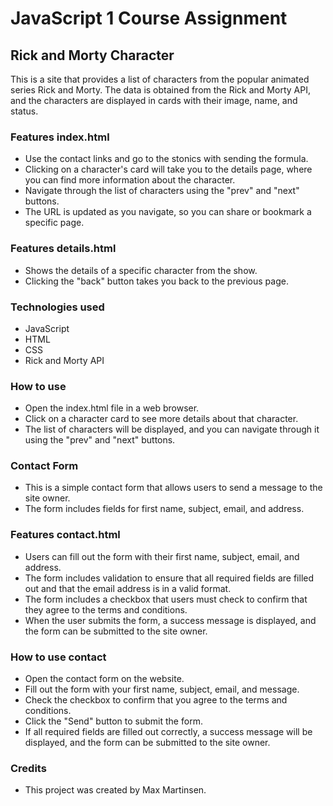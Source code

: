 # JavaScript 1 Course Assignment

## Rick and Morty Character

This is a site that provides a list of characters from the popular animated series Rick and Morty. The data is obtained from the Rick and Morty API, and the characters are displayed in cards with their image, name, and status.

### Features index.html

- Use the contact links and go to the stonics with sending the formula.
- Clicking on a character's card will take you to the details page, where you can find more information about the character.
- Navigate through the list of characters using the "prev" and "next" buttons.
- The URL is updated as you navigate, so you can share or bookmark a specific page.

### Features details.html

- Shows the details of a specific character from the show.
- Clicking the "back" button takes you back to the previous page.

### Technologies used

- JavaScript
- HTML
- CSS
- Rick and Morty API

### How to use

- Open the index.html file in a web browser.
- Click on a character card to see more details about that character.
- The list of characters will be displayed, and you can navigate through it using the "prev" and "next" buttons.

### Contact Form

- This is a simple contact form that allows users to send a message to the site owner.
- The form includes fields for first name, subject, email, and address.

### Features contact.html

- Users can fill out the form with their first name, subject, email, and address.
- The form includes validation to ensure that all required fields are filled out and that the email address is in a valid format.
- The form includes a checkbox that users must check to confirm that they agree to the terms and conditions.
- When the user submits the form, a success message is displayed, and the form can be submitted to the site owner.

### How to use contact

- Open the contact form on the website.
- Fill out the form with your first name, subject, email, and message.
- Check the checkbox to confirm that you agree to the terms and conditions.
- Click the "Send" button to submit the form.
- If all required fields are filled out correctly, a success message will be displayed, and the form can be submitted to the site owner.

### Credits

- This project was created by Max Martinsen.

